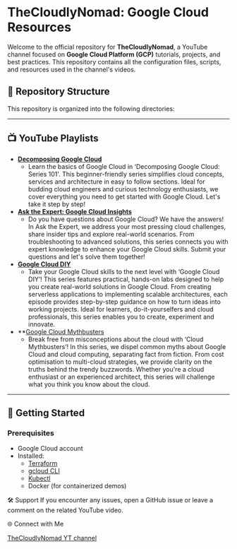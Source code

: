 # TheCloudlyNomad: Google Cloud Resources

Welcome to the official repository for **TheCloudlyNomad**, a YouTube channel focused on **Google Cloud Platform (GCP)** tutorials, projects, and best practices. This repository contains all the configuration files, scripts, and resources used in the channel's videos.

## 📁 Repository Structure

This repository is organized into the following directories:

---

## 📺 YouTube Playlists

- **[Decomposing Google Cloud](https://www.youtube.com/playlist?list=PLADgOd1-nbgYnQ0KDx9I17loVFEQc1ksR)**
  - Learn the basics of Google Cloud in ‘Decomposing Google Cloud: Series 101'. This beginner-friendly series simplifies cloud concepts, services and architecture in easy to follow sections. Ideal for budding cloud engineers and curious technology enthusiasts, we cover everything you need to get started with Google Cloud. Let's take it step by step!
- **[Ask the Expert: Google Cloud Insights](https://www.youtube.com/playlist?list=PLADgOd1-nbgbIFdnE81D8AI5jE0NHKbqP)**
  - Do you have questions about Google Cloud? We have the answers! In Ask the Expert, we address your most pressing cloud challenges, share insider tips and explore real-world scenarios. From troubleshooting to advanced solutions, this series connects you with expert knowledge to enhance your Google Cloud skills. Submit your questions and let's solve them together!
- **[Google Cloud DIY](https://www.youtube.com/playlist?list=PLADgOd1-nbgYjDt-bzs2cmUgLH2tyJQbF)**
  - Take your Google Cloud skills to the next level with ‘Google Cloud DIY’! This series features practical, hands-on labs designed to help you create real-world solutions in Google Cloud. From creating serverless applications to implementing scalable architectures, each episode provides step-by-step guidance on how to turn ideas into working projects. Ideal for learners, do-it-yourselfers and cloud professionals, this series enables you to create, experiment and innovate.
- **[Google Cloud Mythbusters](https://www.youtube.com/playlist?list=PLADgOd1-nbgZdSejxGEBKxIx2ZWL9zhO1)
  - Break free from misconceptions about the cloud with ‘Cloud Mythbusters’! In this series, we dispel common myths about Google Cloud and cloud computing, separating fact from fiction. From cost optimisation to multi-cloud strategies, we provide clarity on the truths behind the trendy buzzwords. Whether you're a cloud enthusiast or an experienced architect, this series will challenge what you think you know about the cloud.
---

## 🚀 Getting Started

### Prerequisites
- Google Cloud account
- Installed:
  - [Terraform](https://developer.hashicorp.com/terraform/downloads)
  - [gcloud CLI](https://cloud.google.com/sdk/docs/install)
  - [Kubectl](https://kubernetes.io/docs/tasks/tools/)
  - Docker (for containerized demos)

🛠️ Support
If you encounter any issues, open a GitHub issue or leave a comment on the related YouTube video.


🌐 Connect with Me

[TheCloudlyNomad YT channel](https://www.youtube.com/@TheCloudlyNomad)

